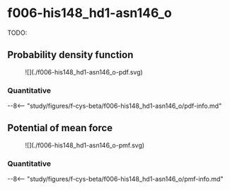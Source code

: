 # f006-his148_hd1-asn146_o

TODO:

<div id="f001-view" class="mol-container"></div>
<script>
document.addEventListener('DOMContentLoaded', (event) => {
    const viewer = molstar.Viewer.create('f001-view', {
        layoutIsExpanded: false,
        layoutShowControls: false,
        layoutShowRemoteState: false,
        layoutShowSequence: true,
        layoutShowLog: false,
        layoutShowLeftPanel: false,
        viewportShowExpand: true,
        viewportShowSelectionMode: true,
        viewportShowAnimation: false,
        pdbProvider: 'rcsb',
    }).then(viewer => {
        // viewer.loadStructureFromUrl("/analysis/005-rogfp-glh-md/data/traj/frame_7722.pdb", "pdb");
        viewer.loadSnapshotFromUrl("/misc/002-molstar-states/f001.molj", "molj");
    });
});
</script>

## Probability density function

<figure markdown>
![](./f006-his148_hd1-asn146_o-pdf.svg)
</figure>

### Quantitative

--8<-- "study/figures/f-cys-beta/f006-his148_hd1-asn146_o/pdf-info.md"

## Potential of mean force

<figure markdown>
![](./f006-his148_hd1-asn146_o-pmf.svg)
</figure>

### Quantitative

--8<-- "study/figures/f-cys-beta/f006-his148_hd1-asn146_o/pmf-info.md"
